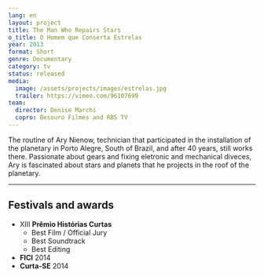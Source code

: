 ```yaml
---
lang: en
layout: project
title: The Man Who Repairs Stars
o_title: O Homem que Conserta Estrelas
year: 2013
format: Short
genre: Documentary
category: tv
status: released
media:
  image: /assets/projects/images/estrelas.jpg
  trailer: https://vimeo.com/96107699
team:
  director: Denise Marchi
  copro: Besouro Filmes and RBS TV
---
```


The routine of Ary Nienow, technician that participated in the installation of the planetary in Porto Alegre, South of Brazil, and after 40 years, still works there. Passionate about gears and fixing eletronic and mechanical diveces, Ary is fascinated about stars and planets that he projects in the roof of the planetary.

---

## Festivals and awards

* XIII **Prêmio Histórias Curtas**
  * Best Film / Official Jury
  * Best Soundtrack
  * Best Editing
* **FICI** 2014
* **Curta-SE** 2014
